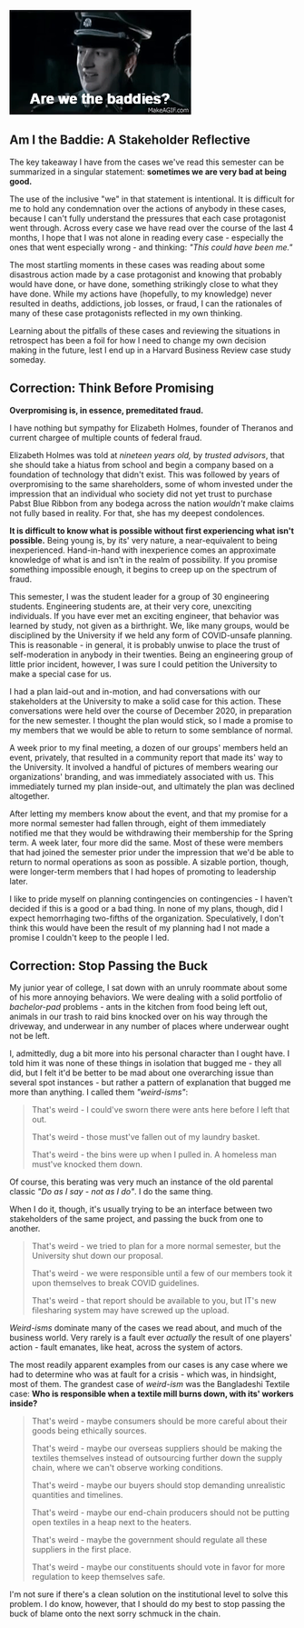 ![](are-we-the-baddies.gif)

## Am I the Baddie: A Stakeholder Reflective

The key takeaway I have from the cases we've read this semester can be summarized in a singular statement: **sometimes we are very bad at being good.**

The use of the inclusive "we" in that statement is intentional.  It is difficult for me to hold any condemnation over the actions of anybody in these cases, because I can't fully understand the pressures that each case protagonist went through.  Across every case we have read over the course of the last 4 months, I hope that I was not alone in reading every case - especially the ones that went especially wrong - and thinking: *"This could have been me."*

The most startling moments in these cases was reading about some disastrous action made by a case protagonist and knowing that probably would have done, or have done, something strikingly close to what they have done.  While my actions have (hopefully, to my knowledge) never resulted in deaths, addictions, job losses, or fraud, I can the rationales of many of these case protagonists reflected in my own thinking.

Learning about the pitfalls of these cases and reviewing the situations in retrospect has been a foil for how I need to change my own decision making in the future, lest I end up in a Harvard Business Review case study someday.

## Correction: Think Before Promising

**Overpromising is, in essence, premeditated fraud.**

I have nothing but sympathy for Elizabeth Holmes, founder of Theranos and current chargee of multiple counts of federal fraud.

Elizabeth Holmes was told at *nineteen years old,* by *trusted advisors*, that she should take a hiatus from school and begin a company based on a foundation of technology that didn't exist. This was followed by years of overpromising to the same shareholders, some of whom invested under the impression that an individual who society did not yet trust to purchase Pabst Blue Ribbon from any bodega across the nation *wouldn't* make claims not fully based in reality. For that, she has my deepest condolences.

**It is difficult to know what is possible without first experiencing what isn't possible.** Being young is, by its' very nature, a near-equivalent to being inexperienced. Hand-in-hand with inexperience comes an approximate knowledge of what is and isn't in the realm of possibility. If you promise something impossible enough, it begins to creep up on the spectrum of fraud. 

This semester, I was the student leader for a group of 30 engineering students. Engineering students are, at their very core, unexciting individuals. If you have ever met an exciting engineer, that behavior was learned by study, not given as a birthright. We, like many groups, would be disciplined by the University if we held any form of COVID-unsafe planning. This is reasonable - in general, it is probably unwise to place the trust of self-moderation in anybody in their twenties.  Being an engineering group of little prior incident, however, I was sure I could petition the University to make a special case for us.

I had a plan laid-out and in-motion, and had conversations with our stakeholders at the University to make a solid case for this action. These conversations were held over the course of December 2020, in preparation for the new semester. I thought the plan would stick, so I made a promise to my members that we would be able to return to some semblance of normal.

A week prior to my final meeting, a dozen of our groups' members held an event, privately, that resulted in a community report that made its' way to the University. It involved a handful of pictures of members wearing our organizations' branding, and was immediately associated with us. This immediately turned my plan inside-out, and ultimately the plan was declined altogether.

After letting my members know about the event, and that my promise for a more normal semester had fallen through, eight of them immediately notified me that they would be withdrawing their membership for the Spring term. A week later, four more did the same. Most of these were members that had joined the semester prior under the impression that we'd be able to return to normal operations as soon as possible. A sizable portion, though, were longer-term members that I had hopes of promoting to leadership later.

I like to pride myself on planning contingencies on contingencies - I haven't decided if this is a good or a bad thing. In none of my plans, though, did I expect hemorrhaging two-fifths of the organization. Speculatively, I don't think this would have been the result of my planning had I not made a promise I couldn't keep to the people I led.

## Correction: Stop Passing the Buck

My junior year of college, I sat down with an unruly roommate about some of his more annoying behaviors. We were dealing with a solid portfolio of *bachelor-pad* problems - ants in the kitchen from food being left out, animals in our trash to raid bins knocked over on his way through the driveway, and underwear in any number of places where underwear ought not be left.

I, admittedly, dug a bit more into his personal character than I ought have. I told him it was none of these things in isolation that bugged me - they all did, but I felt it'd be better to be mad about one overarching issue than several spot instances - but rather a pattern of explanation that bugged me more than anything. I called them *"weird-isms"*:

> That's weird - I could've sworn there were ants here before I left that out.
>
> That's weird - those must've fallen out of my laundry basket.
>
> That's weird - the bins were up when I pulled in. A homeless man must've knocked them down.

Of course, this berating was very much an instance of the old parental classic *"Do as I say - not as I do"*. I do the same thing.

When I do it, though, it's usually trying to be an interface between two stakeholders of the same project, and passing the buck from one to another.

> That's weird - we tried to plan for a more normal semester, but the University shut down our proposal.
>
> That's weird - we were responsible until a few of our members took it upon themselves to break COVID guidelines.
> 
> That's weird - that report should be available to you, but IT's new filesharing system may have screwed up the upload.

*Weird-isms* dominate many of the cases we read about, and much of the business world. Very rarely is a fault ever *actually* the result of one players' action - fault emanates, like heat, across the system of actors.

The most readily apparent examples from our cases is any case where we had to determine who was at fault for a crisis - which was, in hindsight, most of them. The grandest case of *weird-ism* was the Bangladeshi Textile case: **Who is responsible when a textile mill burns down, with its' workers inside?**

> That's weird - maybe consumers should be more careful about their goods being ethically sources.
>
> That's weird - maybe our overseas suppliers should be making the textiles themselves instead of outsourcing further down the supply chain, where we can't observe working conditions.
>
> That's weird - maybe our buyers should stop demanding unrealistic quantities and timelines.
>
> That's weird - maybe our end-chain producers should not be putting open textiles in a heap next to the heaters.
>
> That's weird - maybe the government should regulate all these suppliers in the first place.
>
> That's weird - maybe our constituents should vote in favor for more regulation to keep themselves safe.

I'm not sure if there's a clean solution on the institutional level to solve this problem. I do know, however, that I should do my best to stop passing the buck of blame onto the next sorry schmuck in the chain.